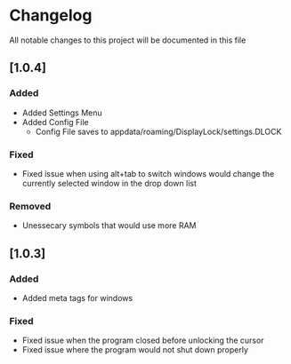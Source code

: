 # Changelog
All notable changes to this project will be documented in this file

## [1.0.4]
### Added
- Added Settings Menu
- Added Config File
	- Config File saves to appdata/roaming/DisplayLock/settings.DLOCK

### Fixed
- Fixed issue when using alt+tab to switch windows would change the currently selected window in the drop down list

### Removed
- Unessecary symbols that would use more RAM

## [1.0.3]
### Added
- Added meta tags for windows

### Fixed
- Fixed issue when the program closed before unlocking the cursor
- Fixed issue where the program would not shut down properly
